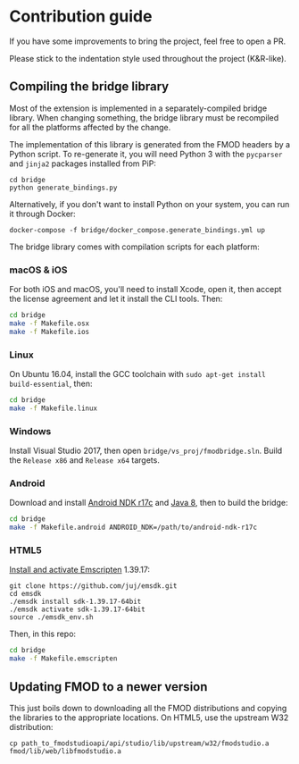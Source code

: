 # Contribution guide

If you have some improvements to bring the project, feel free to open a PR.

Please stick to the indentation style used throughout the project (K&R-like).

## Compiling the bridge library

Most of the extension is implemented in a separately-compiled bridge library.
When changing something, the bridge library must be recompiled for all the
platforms affected by the change.

The implementation of this library is generated from the FMOD headers by a
Python script. To re-generate it, you will need Python 3 with the `pycparser`
and `jinja2` packages installed from PiP:

```
cd bridge
python generate_bindings.py
```

Alternatively, if you don't want to install Python on your system, you can run
it through Docker:

```
docker-compose -f bridge/docker_compose.generate_bindings.yml up
```

The bridge library comes with compilation scripts for each platform:

### macOS & iOS

For both iOS and macOS, you'll need to install Xcode, open it, then accept the
license agreement and let it install the CLI tools. Then:

```bash
cd bridge
make -f Makefile.osx
make -f Makefile.ios
```

### Linux

On Ubuntu 16.04, install the GCC toolchain with
`sudo apt-get install build-essential`, then:

```bash
cd bridge
make -f Makefile.linux
```

### Windows

Install Visual Studio 2017, then open `bridge/vs_proj/fmodbridge.sln`. Build
the `Release x86` and `Release x64` targets.

### Android

Download and install [Android NDK r17c] and [Java 8], then to build the bridge:

[Android NDK r17c]:https://developer.android.com/ndk/downloads/older_releases.html
[Java 8]:https://www.oracle.com/technetwork/java/javase/downloads/jdk8-downloads-2133151.html

```bash
cd bridge
make -f Makefile.android ANDROID_NDK=/path/to/android-ndk-r17c
```

### HTML5

[Install and activate Emscripten](http://kripken.github.io/emscripten-site/docs/getting_started/downloads.html) 1.39.17:

```
git clone https://github.com/juj/emsdk.git
cd emsdk
./emsdk install sdk-1.39.17-64bit
./emsdk activate sdk-1.39.17-64bit
source ./emsdk_env.sh
```

Then, in this repo:

```bash
cd bridge
make -f Makefile.emscripten
```

## Updating FMOD to a newer version

This just boils down to downloading all the FMOD distributions and copying the
libraries to the appropriate locations. On HTML5, use the upstream W32 distribution:

```
cp path_to_fmodstudioapi/api/studio/lib/upstream/w32/fmodstudio.a  fmod/lib/web/libfmodstudio.a 
```
